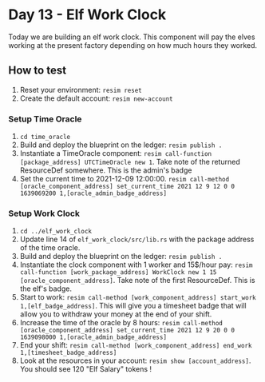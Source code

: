 # Day 13 - Elf Work Clock
Today we are building an elf work clock. This component will pay the elves working at the present factory depending on how much hours they worked.

## How to test
1. Reset your environment: `resim reset`
1. Create the default account: `resim new-account`

### Setup Time Oracle
1. `cd time_oracle`
1. Build and deploy the blueprint on the ledger: `resim publish .`
1. Instantiate a TimeOracle component: `resim call-function [package_address] UTCTimeOracle new 1`. Take note of the returned ResourceDef somewhere. This is the admin's badge
1. Set the current time to 2021-12-09 12:00:00. `resim call-method [oracle_component_address] set_current_time 2021 12 9 12 0 0 1639069200 1,[oracle_admin_badge_address]`

### Setup Work Clock
1. `cd ../elf_work_clock`
1. Update line 14 of `elf_work_clock/src/lib.rs` with the package address of the time oracle.
1. Build and deploy the blueprint on the ledger: `resim publish .`
1. Instantiate the clock component with 1 worker and 15$/hour pay: `resim call-function [work_package_address] WorkClock new 1 15 [oracle_component_address]`. Take note of the first ResourceDef. This is the elf's badge.
1. Start to work: `resim call-method [work_component_address] start_work 1,[elf_badge_address]`. This will give you a timesheet badge that will allow you to withdraw your money at the end of your shift.
1. Increase the time of the oracle by 8 hours: `resim call-method [oracle_component_address] set_current_time 2021 12 9 20 0 0 1639098000 1,[oracle_admin_badge_address]`
1. End your shift: `resim call-method [work_component_address] end_work 1,[timesheet_badge_address]`
1. Look at the resources in your account: `resim show [account_address]`. You should see 120 "Elf Salary" tokens !